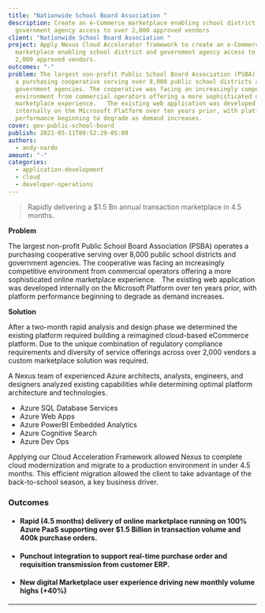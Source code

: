 ```yaml
---
title: "Nationwide School Board Association "
description: Create an e-Commerce marketplace enabling school district and
  government agency access to over 2,000 approved vendors
client: "Nationwide School Board Association "
project: Apply Nexus Cloud Accelerator framework to create an e-Commerce
  marketplace enabling school district and government agency access to over
  2,000 approved vendors.
outcomes: "-"
problem: The largest non-profit Public School Board Association (PSBA) operates
  a purchasing cooperative serving over 8,000 public school districts and
  government agencies. The cooperative was facing an increasingly competitive
  environment from commercial operators offering a more sophisticated online
  marketplace experience.   The existing web application was developed
  internally on the Microsoft Platform over ten years prior, with platform
  performance beginning to degrade as demand increases.
cover: gov-public-school-board
publish: 2021-05-11T09:52:29-05:00
authors:
  - andy-nardo
amount: "-"
categories:
  - application-development
  - cloud
  - developer-operations
---
```

> Rapidly delivering a $1.5 Bn annual transaction marketplace in 4.5 months.

**Problem**

The largest non-profit Public School Board Association (PSBA) operates a purchasing cooperative serving over 8,000 public school districts and government agencies. The cooperative was facing an increasingly competitive environment from commercial operators offering a more sophisticated online marketplace experience.   The existing web application was developed internally on the Microsoft Platform over ten years prior, with platform performance beginning to degrade as demand increases.

**Solution**

After a two-month rapid analysis and design phase we determined the existing platform required building a reimagined cloud-based eCommerce platform. Due to the unique combination of regulatory compliance requirements and diversity of service offerings across over 2,000 vendors a custom marketplace solution was required.

 A Nexus team of experienced Azure architects, analysts, engineers, and designers analyzed existing capabilities while determining optimal platform architecture and technologies. 

* Azure SQL Database Services
* Azure Web Apps
* Azure PowerBI Embedded Analytics 
* Azure Cognitive Search
* Azure Dev Ops

Applying our Cloud Acceleration Framework allowed Nexus to complete cloud modernization and migrate to a production environment in under 4.5 months. This efficient migration allowed the client to take advantage of the back-to-school season, a key business driver.

### **Outcomes**

* #### Rapid (4.5 months) delivery of online marketplace running on 100% Azure PaaS supporting over $1.5 Billion in transaction volume and 400k purchase orders.
* #### Punchout integration to support real-time purchase order and requisition transmission from customer ERP.
* #### New digital Marketplace user experience driving new monthly volume highs (+40%)

- - -